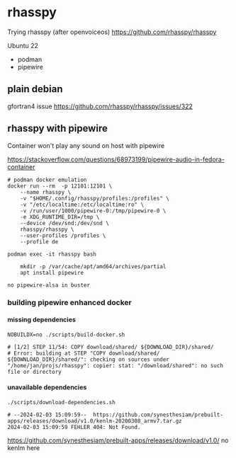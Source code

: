 # rhasspy

Trying rhasspy (after openvoiceos) <https://github.com/rhasspy/rhasspy>

Ubuntu 22

* podman
* pipewire

## plain debian

gfortran4 issue <https://github.com/rhasspy/rhasspy/issues/322>

## rhasspy with pipewire

Container won't play any sound on host with pipewire

<https://stackoverflow.com/questions/68973199/pipewire-audio-in-fedora-container>

    # podman docker emulation
    docker run --rm  -p 12101:12101 \
        --name rhasspy \
        -v "$HOME/.config/rhasspy/profiles:/profiles" \
        -v "/etc/localtime:/etc/localtime:ro" \
        -v /run/user/1000/pipewire-0:/tmp/pipewire-0 \
        -e XDG_RUNTIME_DIR=/tmp \
        --device /dev/snd:/dev/snd \
        rhasspy/rhasspy \
        --user-profiles /profiles \
        --profile de

    podman exec -it rhasspy bash
    
        mkdir -p /var/cache/apt/amd64/archives/partial
        apt install pipewire

    no pipewire-alsa in buster

### building pipewire enhanced docker

#### missing dependencies

    NOBUILDX=no ./scripts/build-docker.sh

    # [1/2] STEP 11/54: COPY download/shared/ ${DOWNLOAD_DIR}/shared/
    # Error: building at STEP "COPY download/shared/ ${DOWNLOAD_DIR}/shared/": checking on sources under "/home/jan/projs/rhasspy": copier: stat: "/download/shared": no such file or directory

#### unavailable dependencies

    ./scripts/download-dependencies.sh
    
    # --2024-02-03 15:09:59--  https://github.com/synesthesiam/prebuilt-apps/releases/download/v1.0/kenlm-20200308_armv7.tar.gz
    2024-02-03 15:09:59 FEHLER 404: Not Found.

<https://github.com/synesthesiam/prebuilt-apps/releases/download/v1.0/> no kenlm here
